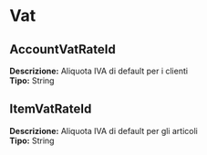 # Vat
AccountVatRateId 
----
**Descrizione:** Aliquota IVA di default per i clienti <br> 
**Tipo:** String <br> 

ItemVatRateId 
----
**Descrizione:** Aliquota IVA di default per gli articoli <br> 
**Tipo:** String <br>


